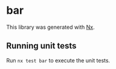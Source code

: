 # bar

This library was generated with [Nx](https://nx.dev).

## Running unit tests

Run `nx test bar` to execute the unit tests.
